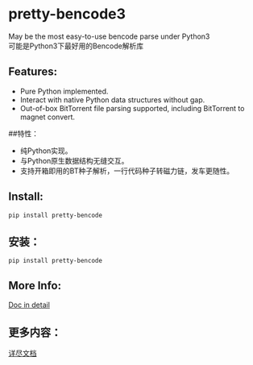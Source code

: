 # pretty-bencode3 

May be the most easy-to-use bencode parse under Python3<br>
可能是Python3下最好用的Bencode解析库

## Features:

* Pure Python implemented.
* Interact with native Python data structures without gap.
* Out-of-box BitTorrent file parsing supported, including BitTorrent to magnet convert.

##特性：

* 纯Python实现。
* 与Python原生数据结构无缝交互。
* 支持开箱即用的BT种子解析，一行代码种子转磁力链，发车更随性。

## Install:

```
pip install pretty-bencode
```

## 安装：

```
pip install pretty-bencode
```

## More Info:

[Doc in detail](doc/EN.MD)

## 更多内容：

[详尽文档](doc/CN-ZH.MD)

